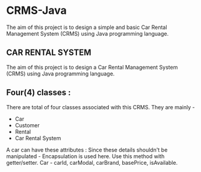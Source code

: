 # CRMS-Java
The aim of this project is to design a simple and basic Car Rental Management System (CRMS) using Java programming language.

## CAR RENTAL SYSTEM
The aim of this project is to design a Car Rental Management System (CRMS) using Java programming language.

## Four(4) classes :
There are total of four classes associated with this CRMS. They are mainly - 
- Car
- Customer
- Rental
- Car Rental System

A car can have these attributes :
Since these details shouldn't be manipulated - Encapsulation is used here.
Use this method with getter/setter.
Car - carId, carModal, carBrand, basePrice, isAvailable.